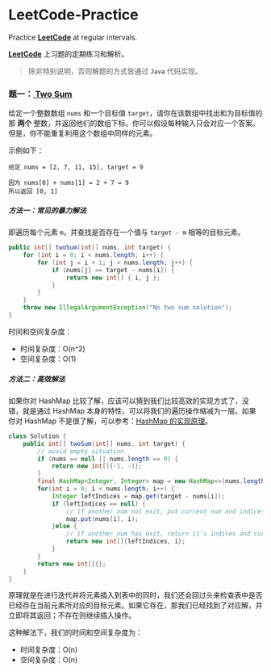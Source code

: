 # LeetCode-Practice
Practice [**LeetCode**](https://leetcode.com) at regular intervals.

[**LeetCode**](https://leetcode.com) 上习题的定期练习和解析。

> 除非特别说明，否则解题的方式皆通过 **`Java`** 代码实现。

### 题一：[ Two Sum](https://leetcode-cn.com/problems/two-sum)

给定一个整数数组 `nums` 和一个目标值 `target`，请你在该数组中找出和为目标值的那 **两个** 整数，并返回他们的数组下标。你可以假设每种输入只会对应一个答案。但是，你不能重复利用这个数组中同样的元素。

示例如下：

```
给定 nums = [2, 7, 11, 15], target = 9

因为 nums[0] + nums[1] = 2 + 7 = 9
所以返回 [0, 1]
```

##### 方法一：常见的暴力解法

即遍历每个元素 `m`，并查找是否存在一个值与 `target - m` 相等的目标元素。

```java
public int[] twoSum(int[] nums, int target) {
    for (int i = 0; i < nums.length; i++) {
        for (int j = i + 1; j < nums.length; j++) {
            if (nums[j] == target - nums[i]) {
                return new int[] { i, j };
            }
        }
    }
    throw new IllegalArgumentException("No two sum solution");
}
```

时间和空间复杂度：

- 时间复杂度：O(n^2)
- 空间复杂度：O(1)

##### 方法二：高效解法

如果你对 HashMap 比较了解，应该可以猜到我们比较高效的实现方式了，没错，就是通过 HashMap 本身的特性，可以将我们的遍历操作缩减为一层。如果你对 HashMap 不是很了解，可以参考：[HashMap 的实现原理](https://github.com/Moosphan/Android-Daily-Interview/issues/16)。

```java
class Solution {
    public int[] twoSum(int[] nums, int target) {
        // avoid empty situation
        if (nums == null || nums.length == 0) {
            return new int[]{-1, -1};
        }
        final HashMap<Integer, Integer> map = new HashMap<>(nums.length);
        for(int i = 0; i < nums.length; i++) {
            Integer leftIndices = map.get(target - nums[i]);
            if (leftIndices == null) {
                // if another num not exit, put current num and indices into the map.
                map.put(nums[i], i);
            }else {
                // if another num has exit, return it's indices and current number's indices.
                return new int[]{leftIndices, i};
            }
        }
        return new int[]{};
    }
}
```

原理就是在进行迭代并将元素插入到表中的同时，我们还会回过头来检查表中是否已经存在当前元素所对应的目标元素。如果它存在，那我们已经找到了对应解，并立即将其返回；不存在则继续插入操作。

这种解法下，我们的时间和空间复杂度为：

- 时间复杂度：O(n)
- 空间复杂度：O(n)





